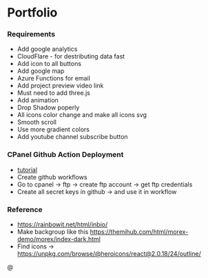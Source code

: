 # Portfolio

### Requirements
 - Add google analytics
 - CloudFlare - for destributing data fast
 - Add icon to all buttons
 - Add google map
 - Azure Functions for email
 - Add project preview video link
 - Must need to add three.js
 - Add animation
 - Drop Shadow poperly
 - All icons color change and make all icons svg
 - Smooth scroll
 - Use more gradient colors
 - Add youtube channel subscribe button

### CPanel Github Action Deployment
 - [tutorial](https://www.youtube.com/watch?v=x_GZpOGyJpg)
 - Create github workflows 
 - Go to cpanel -> ftp -> create ftp account -> get ftp credentials
 - Create all secret keys in github -> and use it in workflow

### Reference
 - https://rainbowit.net/html/inbio/
 - Make backgroup like this https://themihub.com/html/morex-demo/morex/index-dark.html
 - Find icons -> https://unpkg.com/browse/@heroicons/react@2.0.18/24/outline/





@

 
